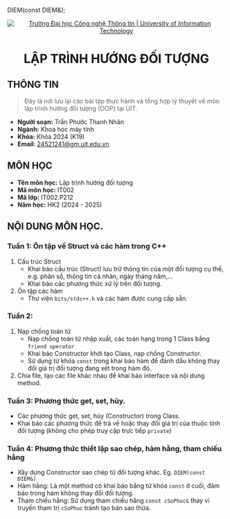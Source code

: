 DIEM(const DIEM&);<p align="center">
<a href="https://www.uit.edu.vn/" title="Trường Đại học Công nghệ Thông tin" style="border: none;">
<img src="https://i.imgur.com/WmMnSRt.png" alt="Trường Đại học Công nghệ Thông tin | University of Information Technology">
</a>

</p>

<h1 align="center"><b>LẬP TRÌNH HƯỚNG ĐỐI TƯỢNG</b></h>

## THÔNG TIN

> Đây là nơi lưu lại các bài tập thực hành và tổng hợp lý thuyết về môn lập trình hướng đối tượng (OOP) tại UIT.

* **Người soạn:** Trần Phước Thanh Nhân
* **Ngành:** Khoa học máy tính
* **Khóa:** Khóa 2024 (K19)
* **Email**: 24521241@gm.uit.edu.vn

## MÔN HỌC

* **Tên môn học:** Lập trình hướng đối tượng
* **Mã môn học:** IT002
* **Mã lớp:** IT002.P212
* **Năm học:** HK2 (2024 - 2025)

## NỘI DUNG MÔN HỌC.

### Tuần 1: Ôn tập về Struct và các hàm trong C++

1. Cấu trúc Struct
   * Khai báo cấu trúc (Struct) lưu trữ thông tin của một đối tượng cụ thể, e.g. phân số, thông tin cá nhân, ngày tháng năm,...
   * Khai báo các phương thức xử lý trên đối tượng.
2. Ôn tập các hàm
   * Thư viện `bits/stdc++.h` và các hàm được cung cấp sẵn.

### Tuần 2:

1. Nạp chồng toán tử
   * Nạp chồng toán tử nhập xuất, các toán hạng trong 1 Class bằng `friend operator`
   * Khai báo Constructor khởi tạo Class, nạp chồng Constructor.
   * Sử dụng từ khóa `const` trong khai báo hàm để đánh dấu không thay đổi giá trị đối tượng đang xét trong hàm đó.
2. Chia file, tạo các file khác nhau để khai báo interface và nội dung method.

### Tuần 3: Phương thức get, set, hủy.

* Các phương thức get, set, hủy (Constructor) trong Class.
* Khai báo các phương thức để trả về hoặc thay đổi giá trị của thuộc tính đối tượng (không cho phép truy cập trực tiếp `private`)

### Tuần 4: Phương thức thiết lập sao chép, hàm hằng, tham chiếu hằng

* Xây dựng Constructor sao chép từ đối tượng khác. Eg. `DIEM(const DIEM&)`
* Hàm hằng: Là một method có khai báo bằng từ khóa `const` ở cuối, đảm bảo trong hàm không thay đổi đối tượng.
* Tham chiếu hằng: Sử dụng tham chiếu hằng `const cSoPhuc&` thay vì truyền tham trị `cSoPhuc` tránh tạo bản sao thừa.
